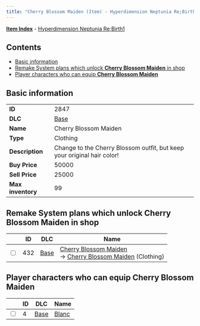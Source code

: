 ```yaml
---
title: "Cherry Blossom Maiden (Item) - Hyperdimension Neptunia Re;Birth1"
---
```


[**Item Index**](/neptunia/rb1/item/index.html) - [Hyperdimension Neptunia Re;Birth1](/neptunia/rb1)

## Contents

- [Basic information](#basic-information)
- [Remake System plans which unlock **Cherry Blossom Maiden** in shop](#remake-system-plans-which-unlock-cherry-blossom-maiden-in-shop)
- [Player characters who can equip **Cherry Blossom Maiden**](#player-characters-who-can-equip-cherry-blossom-maiden)

## Basic information

|   |   |
| -- | -- |
| **ID** | 2847 |
| **DLC** | [Base](/neptunia/rb1/dlc/1-base.html) |
| **Name** | Cherry Blossom Maiden |
| **Type** | Clothing |
| **Description** | Change to the Cherry Blossom outfit, but keep your original hair color! |
| **Buy Price** | 50000 |
| **Sell Price** | 25000 |
| **Max inventory** | 99 |

## Remake System plans which unlock **Cherry Blossom Maiden** in shop

|    | ID | DLC | Name |
| -- | -- | --- | ---- |
| <input type="checkbox" id="rb1-remake-1-432" class="trackbox" /> | 432 | [Base](/neptunia/rb1/dlc/1-base.html) | [Cherry Blossom Maiden](/neptunia/rb1/remake/1-432-cherry-blossom-maiden.html)<br />→ [Cherry Blossom Maiden](/neptunia/rb1/item/1-2847-cherry-blossom-maiden.html) (Clothing) |

## Player characters who can equip **Cherry Blossom Maiden**

|    | ID | DLC | Name |
| -- | -- | --- | ---- |
| <input type="checkbox" id="rb1-player-1-4" class="trackbox" /> | 4 | [Base](/neptunia/rb1/dlc/1-base.html) | [Blanc](/neptunia/rb1/player/1-4-blanc.html) |